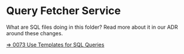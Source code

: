 # Query Fetcher Service

What are SQL files doing in this folder? Read more about it in our ADR around
these changes.

[=> 0073 Use Templates for SQL Queries](https://transcom.github.io/mymove-docs/docs/adrs/using-templates-for-sql-queries)
